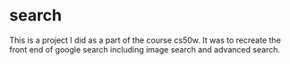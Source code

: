 # search
This is a project I did as a part of the course cs50w. 
It was to recreate the front end of google search including image search and advanced search.
